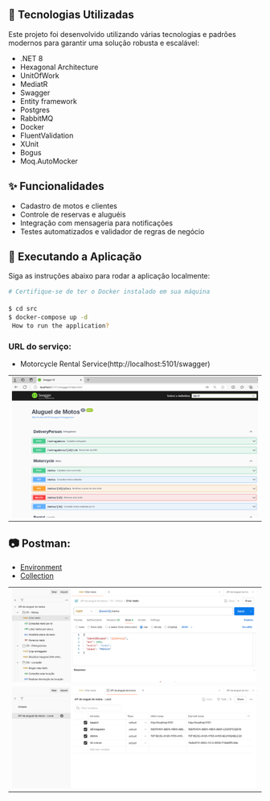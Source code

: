 ## 🔧 Tecnologias Utilizadas

Este projeto foi desenvolvido utilizando várias tecnologias e padrões modernos para garantir uma solução robusta e escalável:

- .NET 8
- Hexagonal Architecture
- UnitOfWork
- MediatR
- Swagger
- Entity framework
- Postgres
- RabbitMQ
- Docker
- FluentValidation
- XUnit
- Bogus
- Moq.AutoMocker

## ✨ Funcionalidades

- Cadastro de motos e clientes
- Controle de reservas e aluguéis
- Integração com mensageria para notificações
- Testes automatizados e validador de regras de negócio
 
## 🚀 Executando a Aplicação

Siga as instruções abaixo para rodar a aplicação localmente:

```bash
# Certifique-se de ter o Docker instalado em sua máquina

$ cd src
$ docker-compose up -d
 How to run the application?

```

### URL do serviço:
- Motorcycle Rental Service(http://localhost:5101/swagger)
  
<table>
  <tr>
    <td valign="top"><img src="https://github.com/reinanbruno/motorcycle-rental/blob/main/images/Swagger_01.png"/></td>
  </tr>
</table>

## :camera: Postman:
- [Environment](https://github.com/reinanbruno/motorcycle-rental/blob/main/postman/API%20de%20aluguel%20de%20motos%20-%20Local.postman_environment.json)
- [Collection](https://github.com/reinanbruno/motorcycle-rental/blob/main/postman/API%20de%20aluguel%20de%20motos.postman_collection.json)

<table>
  <tr>
    <td valign="top"><img src="https://github.com/reinanbruno/motorcycle-rental/blob/main/images/Postman_01.png"/></td>
  </tr>
  <tr>
    <td valign="top"><img src="https://github.com/reinanbruno/motorcycle-rental/blob/main/images/Postman_02.png"/></td>
  </tr>
</table>

